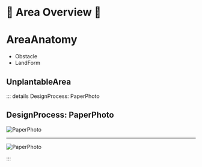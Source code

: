 # 🌲 Area Overview 🌲 

# AreaAnatomy
- Obstacle
- LandForm


## UnplantableArea



::: details DesignProcess: PaperPhoto

## DesignProcess: PaperPhoto

![PaperPhoto](/Paper_BetaQuote.jpg)

---

![PaperPhoto](/Paper_BetaQuote2.jpg)

:::